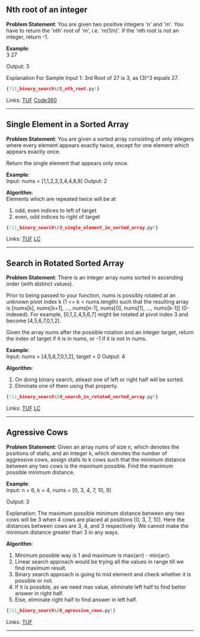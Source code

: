 ## Nth root of an integer

**Problem Statement**: You are given two positive integers 'n' and 'm'. You have to return the 'nth' root of 'm', i.e. 'm(1/n)'. If the 'nth root is not an integer, return -1. 

**Example**:  
3 27

Output:
3

Explanation For Sample Input 1:
3rd Root of 27 is 3, as (3)^3 equals 27.

```py
{!11_binary_search\01_nth_root.py!}
```

Links: [TUF](https://takeuforward.org/data-structure/nth-root-of-a-number-using-binary-search/) [Code360](https://www.naukri.com/code360/problems/1062679?topList=striver-sde-sheet-problems&leftPanelTabValue=PROBLEM)<br>

---

## Single Element in a Sorted Array

**Problem Statement**: You are given a sorted array consisting of only integers where every element appears exactly twice, except for one element which appears exactly once.

Return the single element that appears only once.

**Example**:  
Input: nums = [1,1,2,3,3,4,4,8,8]
Output: 2

**Algorithm**:  
Elements which are repeated twice will be at   
1. odd, even indices to left of target  
2. even, odd indices to right of target

```py
{!11_binary_search\03_single_element_in_sorted_array.py!}
```

Links: [TUF](https://takeuforward.org/data-structure/search-single-element-in-a-sorted-array/) [LC](https://leetcode.com/problems/single-element-in-a-sorted-array/description/)<br>

---

## Search in Rotated Sorted Array

**Problem Statement**: There is an integer array nums sorted in ascending order (with distinct values).

Prior to being passed to your function, nums is possibly rotated at an unknown pivot index k (1 <= k < nums.length) such that the resulting array is [nums[k], nums[k+1], ..., nums[n-1], nums[0], nums[1], ..., nums[k-1]] (0-indexed). For example, [0,1,2,4,5,6,7] might be rotated at pivot index 3 and become [4,5,6,7,0,1,2].

Given the array nums after the possible rotation and an integer target, return the index of target if it is in nums, or -1 if it is not in nums.

**Example**:  
Input: nums = [4,5,6,7,0,1,2], target = 0
Output: 4

**Algorithm**:  
1. On doing binary search, atleast one of left or right half will be sorted.  
2. Eliminate one of them using that property.

```py
{!11_binary_search\04_search_in_rotated_sorted_array.py!}
```

Links: [TUF](https://takeuforward.org/data-structure/search-element-in-a-rotated-sorted-array/) [LC](https://leetcode.com/problems/search-in-rotated-sorted-array/description/)<br>

---

## Agressive Cows

**Problem Statement**: Given an array nums of size n, which denotes the positions of stalls, and an integer k, which denotes the number of aggressive cows, assign stalls to k cows such that the minimum distance between any two cows is the maximum possible. Find the maximum possible minimum distance.    

**Example**:  
Input: n = 6, k = 4, nums = [0, 3, 4, 7, 10, 9]

Output: 3

Explanation: The maximum possible minimum distance between any two cows will be 3 when 4 cows are placed at positions [0, 3, 7, 10]. Here the distances between cows are 3, 4, and 3 respectively. We cannot make the minimum distance greater than 3 in any ways.  

**Algorithm**:  
1. Minimum possible way is 1 and maximum is max(arr) - min(arr).  
2. Linear search approach would be trying all the values in range till we find maximum result.  
3. Binary search approach is going to mid element and check whether it is possible or not.  
4. If it is possible, as we need max value, eliminate left half to find better answer in right half.  
5. Else, eliminate right half to find answer in left half.

```py
{!11_binary_search\08_agressive_cows.py!}
```

Links: [TUF](https://takeuforward.org/data-structure/aggressive-cows-detailed-solution/) <br>

---